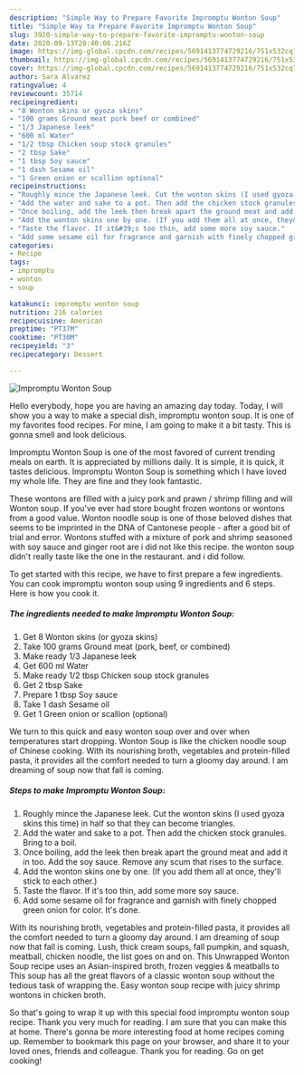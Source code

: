 ```yaml
---
description: "Simple Way to Prepare Favorite Impromptu Wonton Soup"
title: "Simple Way to Prepare Favorite Impromptu Wonton Soup"
slug: 3920-simple-way-to-prepare-favorite-impromptu-wonton-soup
date: 2020-09-13T20:40:08.216Z
image: https://img-global.cpcdn.com/recipes/5691413774729216/751x532cq70/impromptu-wonton-soup-recipe-main-photo.jpg
thumbnail: https://img-global.cpcdn.com/recipes/5691413774729216/751x532cq70/impromptu-wonton-soup-recipe-main-photo.jpg
cover: https://img-global.cpcdn.com/recipes/5691413774729216/751x532cq70/impromptu-wonton-soup-recipe-main-photo.jpg
author: Sara Alvarez
ratingvalue: 4
reviewcount: 35714
recipeingredient:
- "8 Wonton skins or gyoza skins"
- "100 grams Ground meat pork beef or combined"
- "1/3 Japanese leek"
- "600 ml Water"
- "1/2 tbsp Chicken soup stock granules"
- "2 tbsp Sake"
- "1 tbsp Soy sauce"
- "1 dash Sesame oil"
- "1 Green onion or scallion optional"
recipeinstructions:
- "Roughly mince the Japanese leek. Cut the wonton skins (I used gyoza skins this time) in half so that they can become triangles."
- "Add the water and sake to a pot. Then add the chicken stock granules. Bring to a boil."
- "Once boiling, add the leek then break apart the ground meat and add it in too. Add the soy sauce. Remove any scum that rises to the surface."
- "Add the wonton skins one by one. (If you add them all at once, they&#39;ll stick to each other.)"
- "Taste the flavor. If it&#39;s too thin, add some more soy sauce."
- "Add some sesame oil for fragrance and garnish with finely chopped green onion for color. It&#39;s done."
categories:
- Recipe
tags:
- impromptu
- wonton
- soup

katakunci: impromptu wonton soup 
nutrition: 216 calories
recipecuisine: American
preptime: "PT37M"
cooktime: "PT30M"
recipeyield: "3"
recipecategory: Dessert

---
```



![Impromptu Wonton Soup](https://img-global.cpcdn.com/recipes/5691413774729216/751x532cq70/impromptu-wonton-soup-recipe-main-photo.jpg)

Hello everybody, hope you are having an amazing day today. Today, I will show you a way to make a special dish, impromptu wonton soup. It is one of my favorites food recipes. For mine, I am going to make it a bit tasty. This is gonna smell and look delicious.

Impromptu Wonton Soup is one of the most favored of current trending meals on earth. It is appreciated by millions daily. It is simple, it is quick, it tastes delicious. Impromptu Wonton Soup is something which I have loved my whole life. They are fine and they look fantastic.

These wontons are filled with a juicy pork and prawn / shrimp filling and will Wonton soup. If you&#39;ve ever had store bought frozen wontons or wontons from a good value. Wonton noodle soup is one of those beloved dishes that seems to be imprinted in the DNA of Cantonese people - after a good bit of trial and error. Wontons stuffed with a mixture of pork and shrimp seasoned with soy sauce and ginger root are i did not like this recipe. the wonton soup didn&#39;t really taste like the one in the restaurant. and i did follow.


To get started with this recipe, we have to first prepare a few ingredients. You can cook impromptu wonton soup using 9 ingredients and 6 steps. Here is how you cook it.

<!--inarticleads1-->

##### The ingredients needed to make Impromptu Wonton Soup:

1. Get 8 Wonton skins (or gyoza skins)
1. Take 100 grams Ground meat (pork, beef, or combined)
1. Make ready 1/3 Japanese leek
1. Get 600 ml Water
1. Make ready 1/2 tbsp Chicken soup stock granules
1. Get 2 tbsp Sake
1. Prepare 1 tbsp Soy sauce
1. Take 1 dash Sesame oil
1. Get 1 Green onion or scallion (optional)


We turn to this quick and easy wonton soup over and over when temperatures start dropping. Wonton Soup is like the chicken noodle soup of Chinese cooking. With its nourishing broth, vegetables and protein-filled pasta, it provides all the comfort needed to turn a gloomy day around. I am dreaming of soup now that fall is coming. 

<!--inarticleads2-->

##### Steps to make Impromptu Wonton Soup:

1. Roughly mince the Japanese leek. Cut the wonton skins (I used gyoza skins this time) in half so that they can become triangles.
1. Add the water and sake to a pot. Then add the chicken stock granules. Bring to a boil.
1. Once boiling, add the leek then break apart the ground meat and add it in too. Add the soy sauce. Remove any scum that rises to the surface.
1. Add the wonton skins one by one. (If you add them all at once, they&#39;ll stick to each other.)
1. Taste the flavor. If it&#39;s too thin, add some more soy sauce.
1. Add some sesame oil for fragrance and garnish with finely chopped green onion for color. It&#39;s done.


With its nourishing broth, vegetables and protein-filled pasta, it provides all the comfort needed to turn a gloomy day around. I am dreaming of soup now that fall is coming. Lush, thick cream soups, fall pumpkin, and squash, meatball, chicken noodle, the list goes on and on. This Unwrapped Wonton Soup recipe uses an Asian-inspired broth, frozen veggies &amp; meatballs to This soup has all the great flavors of a classic wonton soup without the tedious task of wrapping the. Easy wonton soup recipe with juicy shrimp wontons in chicken broth. 

So that's going to wrap it up with this special food impromptu wonton soup recipe. Thank you very much for reading. I am sure that you can make this at home. There's gonna be more interesting food at home recipes coming up. Remember to bookmark this page on your browser, and share it to your loved ones, friends and colleague. Thank you for reading. Go on get cooking!
